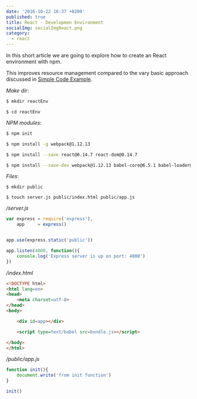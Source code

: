 ```yaml
---
date: '2016-10-22 16:37 +0200'
published: true
title: React - Developmen Environment
socialImg: socialImgReact.png
category:
  - react
---
```

In this short article we are going to explore how to create an React environment with npm.

This improves resource management compared to the vary basic approach discussed in [Simple Code Example](http://develdoe.com/2016/react-simple-code-example/).


*Make dir*:  

```bash
$ mkdir reactEnv
```

```
$ cd reactEnv
```

*NPM modules*:

```bash
$ npm init
```

```bash
$ npm install -g webpack@1.12.13
```

```bash
$ npm install --save react@0.14.7 react-dom@0.14.7
```

```bash
$ npm install --save-dev webpack@1.12.13 babel-core@6.5.1 babel-loader@6.2.2 babel-preset-es2015@6.5.0 babel-preset-react@6.5.0
```



*Files*:

```
$ mkdir public
```

```
$ touch server.js public/index.html public/app.js
```

*/server.js*

```js
var express = require('express'),
    app     = express()


app.use(express.static('public'))

app.listen(4000, function(){
    console.log('Express server is up on port: 4000')
})
```

*/index.html*  

```html
<!DOCTYPE html>
<html lang=en>
<head>
    <meta charset=utf-8>
</head>
<body>

    <div id=app></div>

    <script type=text/babel src=bundle.js></script>

</body>
</html>
```

*/public/app.js*

```js
function init(){
    document.write('from init function')
}

init()
```

